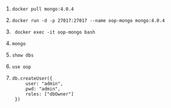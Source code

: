1. ```shell 
   docker pull mongo:4.0.4
   ```
2. ```shell
   docker run -d -p 27017:27017 --name oop-mongo mongo:4.0.4
   ```
3. ```shell
    docker exec -it oop-mongo bash
   ```
4. ```shell
   mongo
   ```
5. ```shell
   show dbs
   ```
6. ```shell
   use oop 
   ```
7. ```shell
   db.createUser({
        user: "admin",
        pwd: "admin",
        roles: ["dbOwner"]
    })
   ```